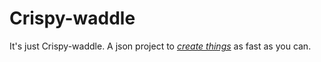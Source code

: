 # Crispy-waddle
It's just Crispy-waddle.
A json project to *[create things](https://github.com/new)* as fast as you can.
